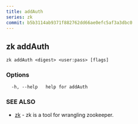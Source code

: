 ```yaml
---
title: addAuth
series: zk
commit: b5b3114ab9371f882762dd66ae0efc5af3a3dbc0
---
```

## zk addAuth



```
zk addAuth <digest> <user:pass> [flags]
```

### Options

```
  -h, --help   help for addAuth
```

### SEE ALSO

* [zk](../)	 - zk is a tool for wrangling zookeeper.

